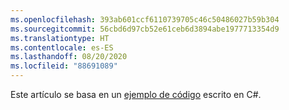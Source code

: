 ```yaml
---
ms.openlocfilehash: 393ab601ccf6110739705c46c50486027b59b304
ms.sourcegitcommit: 56cbd6d97cb52e61ceb6d3894abe1977713354d9
ms.translationtype: HT
ms.contentlocale: es-ES
ms.lasthandoff: 08/20/2020
ms.locfileid: "88691089"
---
```

Este artículo se basa en un [ejemplo de código](https://github.com/Azure-Samples/live-video-analytics-iot-edge-csharp) escrito en C#.
